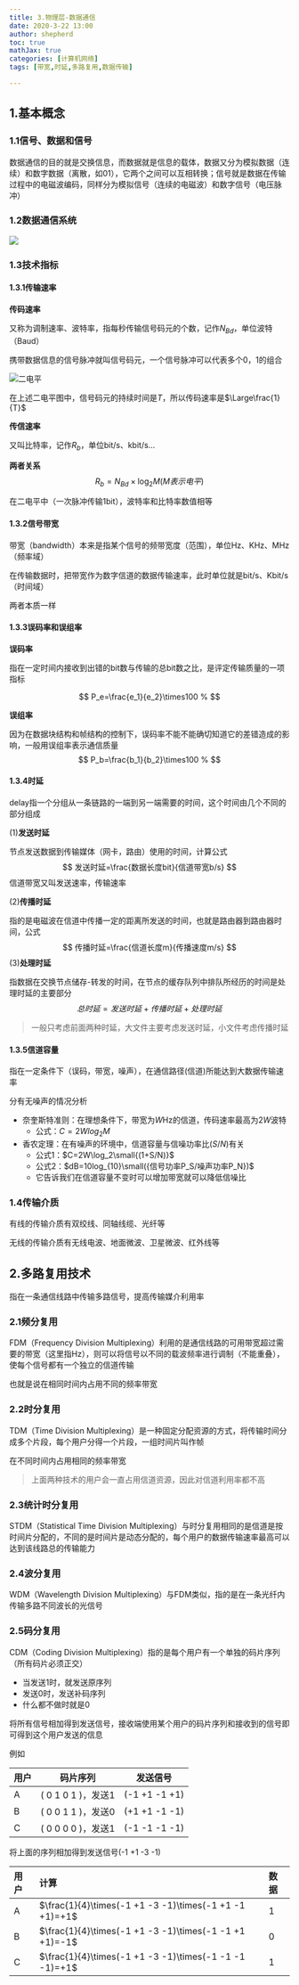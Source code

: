 ```yaml
---
title: 3.物理层-数据通信
date: 2020-3-22 13:00
author: shepherd
toc: true
mathJax: true
categories: [计算机网络]
tags: [带宽,时延,多路复用,数据传输]

---
```


## 1.基本概念

### 1.1信号、数据和信号

数据通信的目的就是交换信息，而数据就是信息的载体，数据又分为模拟数据（连续）和数字数据（离散，如01），它两个之间可以互相转换；信号就是数据在传输过程中的电磁波编码，同样分为模拟信号（连续的电磁波）和数字信号（电压脉冲）

<!-- more -->

### 1.2数据通信系统

![](https://cdn.jsdelivr.net/gh/shepherdev/blog_image/article/2020/communication-system.png)

### 1.3技术指标

#### 1.3.1传输速率

**传码速率**

又称为调制速率、波特率，指每秒传输信号码元的个数，记作$N_{Bd}$，单位波特（Baud）

携带数据信息的信号脉冲就叫信号码元，一个信号脉冲可以代表多个0，1的组合

![二电平](https://cdn.jsdelivr.net/gh/shepherdev/blog_image/article/2020/二电平.png)

在上述二电平图中，信号码元的持续时间是$T$，所以传码速率是$\Large\frac{1}{T}$

**传信速率**

又叫比特率，记作$R_b$，单位bit/s、kbit/s…

**两者关系**
$$
R_b=N_{Bd}\times\log_2 M(M表示电平)
$$

在二电平中（一次脉冲传输1bit），波特率和比特率数值相等

#### 1.3.2信号带宽

带宽（bandwidth）本来是指某个信号的频带宽度（范围），单位Hz、KHz、MHz（频率域）

在传输数据时，把带宽作为数字信道的数据传输速率，此时单位就是bit/s、Kbit/s（时间域）

两者本质一样

#### 1.3.3误码率和误组率

**误码率**

指在一定时间内接收到出错的bit数与传输的总bit数之比，是评定传输质量的一项指标

$$
P_e=\frac{e_1}{e_2}\times100 %
$$

**误组率**

因为在数据块结构和帧结构的控制下，误码率不能不能确切知道它的差错造成的影响，一般用误组率表示通信质量
$$
P_b=\frac{b_1}{b_2}\times100 %
$$

#### 1.3.4时延

delay指一个分组从一条链路的一端到另一端需要的时间，这个时间由几个不同的部分组成

(1)**发送时延**

节点发送数据到传输媒体（网卡，路由）使用的时间，计算公式
$$
发送时延=\frac{数据长度bit}{信道带宽b/s}
$$
信道带宽又叫发送速率，传输速率

(2)**传播时延**

指的是电磁波在信道中传播一定的距离所发送的时间，也就是路由器到路由器时间，公式
$$
传播时延=\frac{信道长度m}{传播速度m/s}
$$
(3)**处理时延**

指数据在交换节点储存-转发的时间，在节点的缓存队列中排队所经历的时间是处理时延的主要部分
$$
总时延=发送时延+传播时延+处理时延
$$

> 一般只考虑前面两种时延，大文件主要考虑发送时延，小文件考虑传播时延

#### 1.3.5信道容量

指在一定条件下（误码，带宽，噪声），在通信路径(信道)所能达到大数据传输速率

分有无噪声的情况分析

- 奈奎斯特准则：在理想条件下，带宽为$W$Hz的信道，传码速率最高为2$W$波特
  - 公式：$C=2Wlog_2 M$
- 香农定理：在有噪声的环境中，信道容量与信噪功率比($S/N$)有关
  - 公式1：$C=2W\log_2\small{(1+S/N)}$
  - 公式2：$dB=10log_{10}\small({信号功率P_S/噪声功率P_N})$
  - 它告诉我们在信道容量不变时可以增加带宽就可以降低信噪比

### 1.4传输介质

有线的传输介质有双绞线、同轴线缆、光纤等

无线的传输介质有无线电波、地面微波、卫星微波、红外线等

## 2.多路复用技术

指在一条通信线路中传输多路信号，提高传输媒介利用率

### 2.1频分复用

FDM（Frequency Division Multiplexing）利用的是通信线路的可用带宽超过需要的带宽（这里指Hz），则可以将信号以不同的载波频率进行调制（不能重叠），使每个信号都有一个独立的信道传输

也就是说在相同时间内占用不同的频率带宽

### 2.2时分复用

TDM（Time Division Multiplexing）是一种固定分配资源的方式，将传输时间分成多个片段，每个用户分得一个片段，一组时间片叫作帧

在不同时间内占用相同的频率带宽

> 上面两种技术的用户会一直占用信道资源，因此对信道利用率都不高

### 2.3统计时分复用

STDM（Statistical Time Division Multiplexing）与时分复用相同的是信道是按时间片分配的，不同的是时间片是动态分配的，每个用户的数据传输速率最高可以达到该线路总的传输能力

### 2.4波分复用

WDM（Wavelength Division Multiplexing）与FDM类似，指的是在一条光纤内传输多路不同波长的光信号

### 2.5码分复用

CDM（Coding Division Multiplexing）指的是每个用户有一个单独的码片序列（所有码片必须正交）

- 当发送1时，就发送原序列
- 发送0时，发送补码序列
- 什么都不做时就是0

将所有信号相加得到发送信号，接收端使用某个用户的码片序列和接收到的信号即可得到这个用户发送的信息

例如

| 用户 | 码片序列           | 发送信号      |
| ---- | ------------------ | ------------- |
| A    | ( 0 1 0 1 )，发送1 | (-1 +1 -1 +1) |
| B    | ( 0 0 1 1 )，发送0 | (+1 +1 -1 -1) |
| C    | ( 0 0 0 0 )，发送1 | (-1 -1 -1 -1) |

将上面的序列相加得到发送信号(-1 +1 -3 -1)

| 用户 | 计算                                                   | 数据 |
| :--- | :----------------------------------------------------- | :--- |
| A    | $\frac{1}{4}\times(-1 +1 -3 -1)\times(-1 +1 -1 +1)=+1$ | 1    |
| B    | $\frac{1}{4}\times(-1 +1 -3 -1)\times(-1 -1 +1 +1)=-1$ | 0    |
| C    | $\frac{1}{4}\times(-1 +1 -3 -1)\times(-1 -1 -1 -1)=+1$ | 1    |


